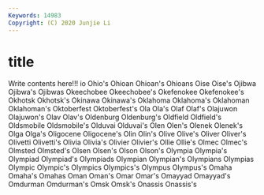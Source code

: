 ```yaml
---
Keywords: 14983
Copyright: (C) 2020 Junjie Li
---
```


# title

Write contents here!!!
io 
Ohio's 
Ohioan 
Ohioan's 
Ohioans 
Oise
Oise's 
Ojibwa 
Ojibwa's 
Ojibwas 
Okeechobee 
Okeechobee's 
Okefenokee 
Okefenokee's 
Okhotsk 
Okhotsk's
Okinawa 
Okinawa's 
Oklahoma 
Oklahoma's 
Oklahoman 
Oklahoman's 
Oktoberfest 
Oktoberfest's 
Ola 
Ola's
Olaf 
Olaf's 
Olajuwon 
Olajuwon's 
Olav 
Olav's 
Oldenburg 
Oldenburg's 
Oldfield 
Oldfield's
Oldsmobile 
Oldsmobile's 
Olduvai 
Olduvai's 
Olen 
Olen's 
Olenek 
Olenek's 
Olga 
Olga's
Oligocene 
Oligocene's 
Olin 
Olin's 
Olive 
Olive's 
Oliver 
Oliver's 
Olivetti 
Olivetti's
Olivia 
Olivia's 
Olivier 
Olivier's 
Ollie 
Ollie's 
Olmec 
Olmec's 
Olmsted 
Olmsted's
Olsen 
Olsen's 
Olson 
Olson's 
Olympia 
Olympia's 
Olympiad 
Olympiad's 
Olympiads 
Olympian
Olympian's 
Olympians 
Olympias 
Olympic 
Olympic's 
Olympics 
Olympics's 
Olympus 
Olympus's 
Omaha
Omaha's 
Omahas 
Oman 
Oman's 
Omar 
Omar's 
Omayyad 
Omayyad's 
Omdurman 
Omdurman's
Omsk 
Omsk's 
Onassis 
Onassis's 
